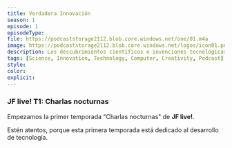 ```yaml
---
title: Verdadera Innovación
season: 1
episode: 1
episodeType:
file: https://podcaststorage2112.blob.core.windows.net/one/01.m4a
image: https://podcaststorage2112.blob.core.windows.net/logos/icon01.png
description: Los descubrimientos científicos e invenciones tecnológicas parece que siguen acelerado. Tan solo basta con observar el número de artículos de investigación y registros de patentes de los años recientes. Pero... ¿Ese conocimiento que se genera es de verdad innovador?
tags: [Science, Innovation, Technology, Computer, Creativity, Podcast]
style:
color:
explicit:
---
```




### JF live! T1: Charlas nocturnas
Empezamos la primer temporada "Charlas nocturnas" de **JF live!**.

Estén atentos, porque esta primera temporada está dedicado al desarrollo de tecnología.
